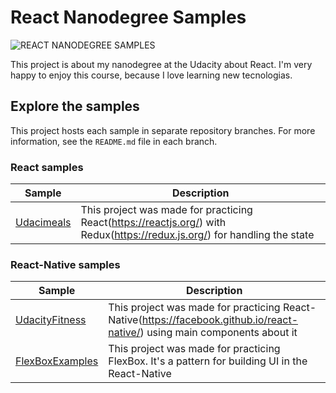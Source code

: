 # React Nanodegree Samples

<img src="https://github.com/disias/nanodegree-react/blob/master/REACTjs-cover.jpg" alt="REACT NANODEGREE SAMPLES"/>

This project is about my nanodegree at the Udacity about React. I'm very happy to enjoy this course, because I love learning new 
tecnologias.


## Explore the samples

This project hosts each sample in separate repository branches. For more information, see the `README.md` file in each branch.

### React samples 
| Sample | Description |
| ------------- | ------------- |
| [Udacimeals](https://github.com/disias/nanodegree-react/tree/Udacimeals) | This project was made for practicing React(https://reactjs.org/) with Redux(https://redux.js.org/) for handling the state |


### React-Native samples
| Sample | Description |
| ------------- | ------------- |
| [UdacityFitness](https://github.com/disias/nanodegree-react/tree/UdacityFitness) | This project was made for practicing React-Native(https://facebook.github.io/react-native/) using main components about it |
| [FlexBoxExamples](https://github.com/disias/nanodegree-react/tree/FlexBoxExamples) | This project was made for practicing FlexBox. It's a pattern for building UI in the React-Native  |
